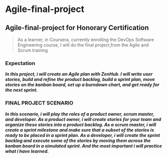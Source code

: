 # Agile-final-project
## Agile-final-project for Honorary Certification 

> As a learner, in Coursera, currently enrolling the DevOps Software Engineering course, I will do the final project,from the Agile and Scrum training 

### Expectation

***In this project, i will create an Agile plan with ZenHub. I will write user stories, build and refine the product backlog, build a sprint plan, move stories on the kanban board, set up a burndown chart, and get ready for the next sprint.***

### FINAL PROJECT SCENARIO  

***In this scenario, i will play the roles of a product owner, scrum master, and developer. As a product owner, i will create stories for your team and organize these stories into a product backlog. As a scrum master, i will create a sprint milestone and make sure that a subset of the stories is ready to be placed in a sprint plan. As a developer, i will create the sprint backlog and execute some of the stories by moving them across the kanban board in a simulated sprint. And the most important i will practice what i have learned.***
